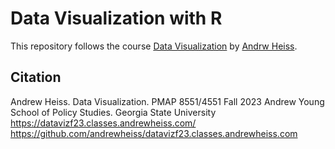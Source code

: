 # Data Visualization with R

This repository follows the course [Data Visualization](https://datavizf23.classes.andrewheiss.com/) by [Andrw Heiss](https://github.com/andrewheiss).

## Citation
Andrew Heiss. Data Visualization. PMAP 8551/4551 Fall 2023
Andrew Young School of Policy Studies. Georgia State University
https://datavizf23.classes.andrewheiss.com/
https://github.com/andrewheiss/datavizf23.classes.andrewheiss.com